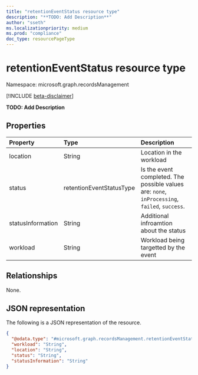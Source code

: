 ```yaml
---
title: "retentionEventStatus resource type"
description: "**TODO: Add Description**"
author: "sseth"
ms.localizationpriority: medium
ms.prod: "compliance"
doc_type: resourcePageType
---
```


# retentionEventStatus resource type

Namespace: microsoft.graph.recordsManagement

[!INCLUDE [beta-disclaimer](../../includes/beta-disclaimer.md)]

**TODO: Add Description**

## Properties
|Property|Type|Description|
|:---|:---|:---|
|location|String|Location in the workload|
|status|retentionEventStatusType|Is the event completed. The possible values are: `none`, `inProcessing`, `failed`, `success`.|
|statusInformation|String|Additional infroamtion about the status|
|workload|String|Workload being targetted by the event|

## Relationships
None.

## JSON representation
The following is a JSON representation of the resource.
<!-- {
  "blockType": "resource",
  "@odata.type": "microsoft.graph.recordsManagement.retentionEventStatus"
}
-->
``` json
{
  "@odata.type": "#microsoft.graph.recordsManagement.retentionEventStatus",
  "workload": "String",
  "location": "String",
  "status": "String",
  "statusInformation": "String"
}
```


